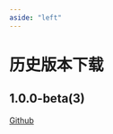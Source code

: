 ```yaml
---
aside: "left"
---
```

# 历史版本下载

## 1.0.0-beta(3)

[Github](https://github.com/aa2013/ClipShare/releases)

<script>
// import 
</script>
